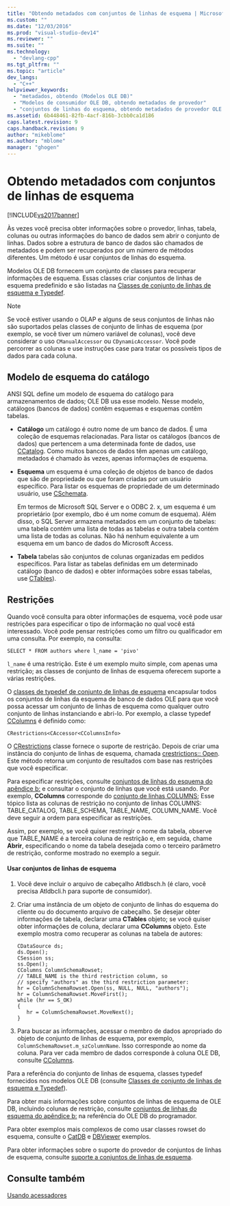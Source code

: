 ```yaml
---
title: "Obtendo metadados com conjuntos de linhas de esquema | Microsoft Docs"
ms.custom: ""
ms.date: "12/03/2016"
ms.prod: "visual-studio-dev14"
ms.reviewer: ""
ms.suite: ""
ms.technology: 
  - "devlang-cpp"
ms.tgt_pltfrm: ""
ms.topic: "article"
dev_langs: 
  - "C++"
helpviewer_keywords: 
  - "metadados, obtendo (Modelos OLE DB)"
  - "Modelos de consumidor OLE DB, obtendo metadados de provedor"
  - "conjuntos de linhas do esquema, obtendo metadados de provedor OLE DB"
ms.assetid: 6b448461-82fb-4acf-816b-3cbb0ca1d186
caps.latest.revision: 9
caps.handback.revision: 9
author: "mikeblome"
ms.author: "mblome"
manager: "ghogen"
---
```

# Obtendo metadados com conjuntos de linhas de esquema
[!INCLUDE[vs2017banner](../../assembler/inline/includes/vs2017banner.md)]

Às vezes você precisa obter informações sobre o provedor, linhas, tabela, colunas ou outras informações do banco de dados sem abrir o conjunto de linhas.  Dados sobre a estrutura de banco de dados são chamados de metadados e podem ser recuperados por um número de métodos diferentes.  Um método é usar conjuntos de linhas do esquema.  
  
 Modelos OLE DB fornecem um conjunto de classes para recuperar informações de esquema. Essas classes criar conjuntos de linhas de esquema predefinido e são listadas na [Classes de conjunto de linhas de esquema e Typedef](../Topic/Schema%20Rowset%20Classes%20and%20Typedef%20Classes.md).  
  
> [!NOTE]
>  Se você estiver usando o OLAP e alguns de seus conjuntos de linhas não são suportados pelas classes de conjunto de linhas de esquema \(por exemplo, se você tiver um número variável de colunas\), você deve considerar o uso `CManualAccessor` ou `CDynamicAccessor`.  Você pode percorrer as colunas e use instruções case para tratar os possíveis tipos de dados para cada coluna.  
  
## Modelo de esquema do catálogo  
 ANSI SQL define um modelo de esquema do catálogo para armazenamentos de dados; OLE DB usa esse modelo.  Nesse modelo, catálogos \(bancos de dados\) contêm esquemas e esquemas contêm tabelas.  
  
-   **Catálogo** um catálogo é outro nome de um banco de dados.  É uma coleção de esquemas relacionadas.  Para listar os catálogos \(bancos de dados\) que pertencem a uma determinada fonte de dados, use [CCatalog](../../data/oledb/ccatalogs-ccataloginfo.md).  Como muitos bancos de dados têm apenas um catálogo, metadados é chamado às vezes, apenas informações de esquema.  
  
-   **Esquema** um esquema é uma coleção de objetos de banco de dados que são de propriedade ou que foram criadas por um usuário específico.  Para listar os esquemas de propriedade de um determinado usuário, use [CSchemata](../../data/oledb/cschemata-cschematainfo.md).  
  
     Em termos de Microsoft SQL Server e o ODBC 2. x, um esquema é um proprietário \(por exemplo, dbo é um nome comum de esquema\).  Além disso, o SQL Server armazena metadados em um conjunto de tabelas: uma tabela contém uma lista de todas as tabelas e outra tabela contém uma lista de todas as colunas.  Não há nenhum equivalente a um esquema em um banco de dados do Microsoft Access.  
  
-   **Tabela** tabelas são conjuntos de colunas organizadas em pedidos específicos.  Para listar as tabelas definidas em um determinado catálogo \(banco de dados\) e obter informações sobre essas tabelas, use [CTables](../../data/oledb/ctables-ctableinfo.md)\).  
  
## Restrições  
 Quando você consulta para obter informações de esquema, você pode usar restrições para especificar o tipo de informação no qual você está interessado.  Você pode pensar restrições como um filtro ou qualificador em uma consulta.  Por exemplo, na consulta:  
  
```  
SELECT * FROM authors where l_name = 'pivo'  
```  
  
 `l_name` é uma restrição.  Este é um exemplo muito simple, com apenas uma restrição; as classes de conjunto de linhas de esquema oferecem suporte a várias restrições.  
  
 O [classes de typedef de conjunto de linhas de esquema](../Topic/Schema%20Rowset%20Classes%20and%20Typedef%20Classes.md) encapsular todos os conjuntos de linhas da esquema de banco de dados OLE para que você possa acessar um conjunto de linhas de esquema como qualquer outro conjunto de linhas instanciando e abri\-lo.  Por exemplo, a classe typedef [CColumns](../../data/oledb/ccolumns-ccolumnsinfo.md) é definido como:  
  
```  
CRestrictions<CAccessor<CColumnsInfo>  
```  
  
 O [CRestrictions](../Topic/CRestrictions%20Class.md) classe fornece o suporte de restrição.  Depois de criar uma instância do conjunto de linhas de esquema, chamada [crestrictions:: Open](../../data/oledb/crestrictions-open.md).  Este método retorna um conjunto de resultados com base nas restrições que você especificar.  
  
 Para especificar restrições, consulte [conjuntos de linhas do esquema do apêndice b:](http://go.microsoft.com/fwlink/?LinkId=64681) e consultar o conjunto de linhas que você está usando.  Por exemplo, **CColumns** corresponde do [conjunto de linhas COLUMNS](http://go.microsoft.com/fwlink/?LinkId=64682); Esse tópico lista as colunas de restrição no conjunto de linhas COLUMNS: TABLE\_CATALOG, TABLE\_SCHEMA, TABLE\_NAME, COLUMN\_NAME.  Você deve seguir a ordem para especificar as restrições.  
  
 Assim, por exemplo, se você quiser restringir o nome da tabela, observe que TABLE\_NAME é a terceira coluna de restrição e, em seguida, chame **Abrir**, especificando o nome da tabela desejada como o terceiro parâmetro de restrição, conforme mostrado no exemplo a seguir.  
  
#### Usar conjuntos de linhas de esquema  
  
1.  Você deve incluir o arquivo de cabeçalho Atldbsch.h \(é claro, você precisa Atldbcli.h para suporte de consumidor\).  
  
2.  Criar uma instância de um objeto de conjunto de linhas do esquema do cliente ou do documento arquivo de cabeçalho.  Se desejar obter informações de tabela, declarar uma **CTables** objeto; se você quiser obter informações de coluna, declarar uma **CColumns** objeto.  Este exemplo mostra como recuperar as colunas na tabela de autores:  
  
    ```  
    CDataSource ds;  
    ds.Open();  
    CSession ss;  
    ss.Open();  
    CColumns ColumnSchemaRowset;  
    // TABLE_NAME is the third restriction column, so  
    // specify "authors" as the third restriction parameter:  
    hr = ColumnSchemaRowset.Open(ss, NULL, NULL, "authors");  
    hr = ColumnSchemaRowset.MoveFirst();  
    while (hr == S_OK)  
    {  
       hr = ColumnSchemaRowset.MoveNext();  
    }  
    ```  
  
3.  Para buscar as informações, acessar o membro de dados apropriado do objeto de conjunto de linhas de esquema, por exemplo, `ColumnSchemaRowset.m_szColumnName`.  Isso corresponde ao nome da coluna.  Para ver cada membro de dados corresponde à coluna OLE DB, consulte [CColumns](../../data/oledb/ccolumns-ccolumnsinfo.md).  
  
 Para a referência do conjunto de linhas de esquema, classes typedef fornecidos nos modelos OLE DB \(consulte [Classes de conjunto de linhas de esquema e Typedef](../Topic/Schema%20Rowset%20Classes%20and%20Typedef%20Classes.md)\).  
  
 Para obter mais informações sobre conjuntos de linhas de esquema de OLE DB, incluindo colunas de restrição, consulte [conjuntos de linhas do esquema do apêndice b:](http://go.microsoft.com/fwlink/?LinkId=64681) na referência do OLE DB do programador.  
  
 Para obter exemplos mais complexos de como usar classes rowset do esquema, consulte o [CatDB](http://msdn.microsoft.com/pt-br/003d516b-2bf6-444e-8be5-4ebaa0b66046) e [DBViewer](http://msdn.microsoft.com/pt-br/07620f99-c347-4d09-9ebc-2459e8049832) exemplos.  
  
 Para obter informações sobre o suporte do provedor de conjuntos de linhas de esquema, consulte [suporte a conjuntos de linhas de esquema](../../data/oledb/supporting-schema-rowsets.md).  
  
## Consulte também  
 [Usando acessadores](../../data/oledb/using-accessors.md)